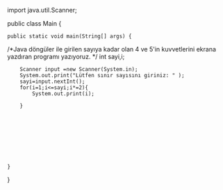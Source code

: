 import java.util.Scanner;

public class Main {



    public static void main(String[] args) {

    
   /*Java döngüler ile girilen sayıya kadar olan
    4 ve 5'in kuvvetlerini ekrana yazdıran programı yazıyoruz.
    */
        int sayi,i;
        
        Scanner input =new Scanner(System.in);
        System.out.print("Lütfen sınır sayısını giriniz: " );
        sayi=input.nextInt();
        for(i=1;i<=sayi;i*=2){
            System.out.print(i);

        }









    }
}
